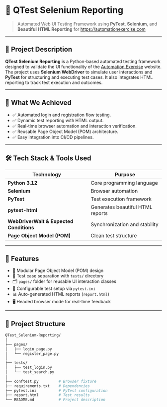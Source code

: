 # 🧪 QTest Selenium Reporting

> Automated Web UI Testing Framework using **PyTest**, **Selenium**, and **Beautiful HTML Reporting** for https://automationexercise.com

---

## 📖 Project Description

**QTest Selenium Reporting** is a Python-based automated testing framework designed to validate the UI functionality of the [Automation Exercise](https://automationexercise.com) website. The project uses **Selenium WebDriver** to simulate user interactions and **PyTest** for structuring and executing test cases. It also integrates HTML reporting to track test execution and outcomes.

---

## 🚀 What We Achieved

- ✅ Automated login and registration flow testing.
- ✅ Dynamic test reporting with HTML output.
- ✅ Real-time browser automation and interaction verification.
- ✅ Reusable Page Object Model (POM) architecture.
- ✅ Easy integration into CI/CD pipelines.

---

## 🛠️ Tech Stack & Tools Used

| Technology | Purpose                         |
|------------|----------------------------------|
| **Python 3.12** | Core programming language |
| **Selenium** | Browser automation |
| **PyTest** | Test execution framework |
| **pytest-html** | Generates beautiful HTML reports |
| **WebDriverWait & Expected Conditions** | Synchronization and stability |
| **Page Object Model (POM)** | Clean test structure |

---

## 🧰 Features

- 📄 Modular Page Object Model (POM) design
- 🧪 Test case separation with `tests/` directory
- 🗂️ `pages/` folder for reusable UI interaction classes
- 📑 Configurable test setup via `pytest.ini`
- 📊 Auto-generated HTML reports (`report.html`)
- 🖥️ Headed browser mode for real-time feedback

---

## 📂 Project Structure

```bash
QTest_Selenium-Reporting/
│
├── pages/
│   ├── login_page.py
│   └── register_page.py
│
├── tests/
│   ├── test_login.py
│   └── test_search.py
│
├── conftest.py         # Browser fixture
├── requirements.txt    # Dependencies
├── pytest.ini          # PyTest configuration
├── report.html         # Test results
└── README.md           # Project description

